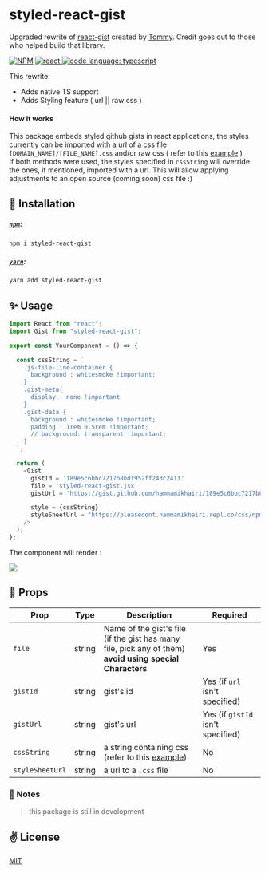 # styled-react-gist

Upgraded rewrite of [react-gist](https://github.com/tleunen/react-gist) created by [Tommy](https://github.com/tleunen). Credit goes out to those who helped build that library.


[![NPM](https://img.shields.io/npm/v/styled-react-gist.svg)](https://www.npmjs.com/package/styled-react-gist)
<a href="https://reactjs.org/">
    <img alt="react" src="https://badges.aleen42.com/src/react.svg" >
</a>
<a href="https://www.typescriptlang.org">
    <img alt="code language: typescript" src="https://badges.aleen42.com/src/typescript.svg">
</a>


This rewrite:
- Adds native TS support
- Adds Styling feature ( url || raw css  )



#### How it works

This package embeds styled github gists in react applications, the styles currently can be imported with a url of a css file `[DOMAIN_NAME]/[FILE_NAME].css` and/or raw css ( refer to this <a href='#-usage'>example</a> )<br>
If both methods were used, the styles specified in `cssString` will override the ones, if mentioned, imported with a url. This will allow applying adjustments to an open source (coming soon) css file :)

## 🚀 Installation

##### [`npm`](https://docs.npmjs.com/downloading-and-installing-node-js-and-npm):

```bash
npm i styled-react-gist
```

##### [`yarn`](https://classic.yarnpkg.com/en/docs/install/#mac-stable):

```bash
yarn add styled-react-gist
```

## ✨ Usage

```typescript jsx
import React from "react";
import Gist from "styled-react-gist";

export const YourComponent = () => {

  const cssString = `
    .js-file-line-container {
      background : whitesmoke !important;
    }
    .gist-meta{
      display : none !important
    }
    .gist-data {
      background : whitesmoke !important;
      padding : 1rem 0.5rem !important;
      // background: transparent !important;
    }
  `;

  return (
    <Gist
      gistId = '189e5c6bbc7217b8bdf952ff243c2411'
      file = 'styled-react-gist.jsx'
      gistUrl = 'https://gist.github.com/hammamikhairi/189e5c6bbc7217b8bdf952ff243c2411'

      style = {cssString}
      styleSheetUrl = "https://pleasedont.hammamikhairi.repl.co/css/npm.css"
    />
  );
};
```
The component will render :
<p>
  <img src='https://cdn.discordapp.com/attachments/992802358998355999/1002328190364168273/unknown.png'>
</p>

## 📌 Props

Prop                  | Type     | Description                   | Required
--------------------- | -------- | ------------------------- | --------
`file`|string|Name of the gist's file (if the gist has many file, pick any of them) <br> **avoid using special Characters**|Yes
`gistId`|string|gist's id|Yes (if `url` isn't specified)
`gistUrl`|string|gist's url| Yes (if `gistId` isn't specified)
`cssString`|string| a string containing css (refer to this <a href='#-usage'>example</a>) |No
`styleSheetUrl`|string|a url to a `.css` file|No|


### 📝 Notes
> this package is still in development

<!-- for now you can copy one of the themes in `./styles` and use it either as a `cssString` or `styleSheetUrl` -->

## ✌️ License
[MIT](https://opensource.org/licenses/MIT)
